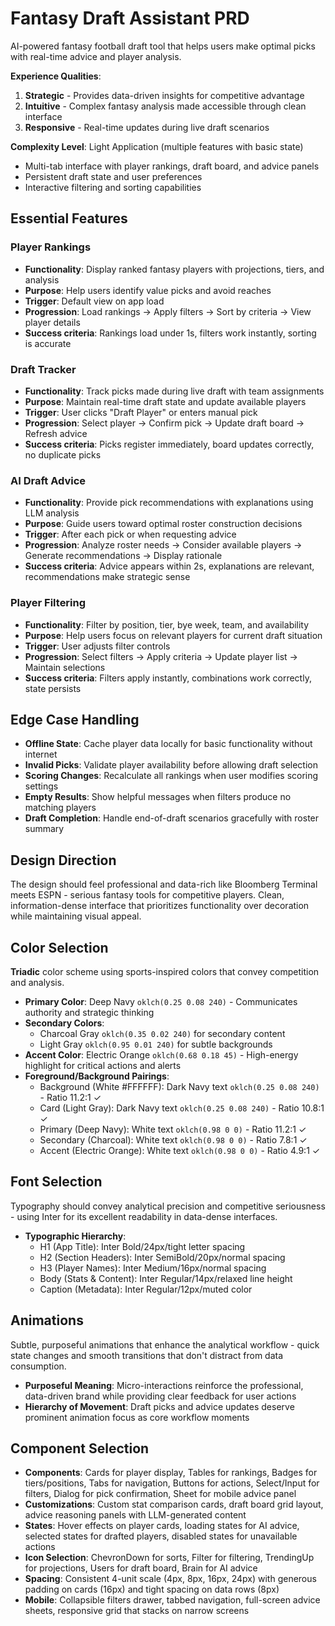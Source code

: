 # Fantasy Draft Assistant PRD

AI-powered fantasy football draft tool that helps users make optimal picks with real-time advice and player analysis.

**Experience Qualities**:
1. **Strategic** - Provides data-driven insights for competitive advantage
2. **Intuitive** - Complex fantasy analysis made accessible through clean interface
3. **Responsive** - Real-time updates during live draft scenarios

**Complexity Level**: Light Application (multiple features with basic state)
- Multi-tab interface with player rankings, draft board, and advice panels
- Persistent draft state and user preferences
- Interactive filtering and sorting capabilities

## Essential Features

### Player Rankings
- **Functionality**: Display ranked fantasy players with projections, tiers, and analysis
- **Purpose**: Help users identify value picks and avoid reaches
- **Trigger**: Default view on app load
- **Progression**: Load rankings → Apply filters → Sort by criteria → View player details
- **Success criteria**: Rankings load under 1s, filters work instantly, sorting is accurate

### Draft Tracker  
- **Functionality**: Track picks made during live draft with team assignments
- **Purpose**: Maintain real-time draft state and update available players
- **Trigger**: User clicks "Draft Player" or enters manual pick
- **Progression**: Select player → Confirm pick → Update draft board → Refresh advice
- **Success criteria**: Picks register immediately, board updates correctly, no duplicate picks

### AI Draft Advice
- **Functionality**: Provide pick recommendations with explanations using LLM analysis
- **Purpose**: Guide users toward optimal roster construction decisions
- **Trigger**: After each pick or when requesting advice
- **Progression**: Analyze roster needs → Consider available players → Generate recommendations → Display rationale
- **Success criteria**: Advice appears within 2s, explanations are relevant, recommendations make strategic sense

### Player Filtering
- **Functionality**: Filter by position, tier, bye week, team, and availability
- **Purpose**: Help users focus on relevant players for current draft situation
- **Trigger**: User adjusts filter controls
- **Progression**: Select filters → Apply criteria → Update player list → Maintain selections
- **Success criteria**: Filters apply instantly, combinations work correctly, state persists

## Edge Case Handling

- **Offline State**: Cache player data locally for basic functionality without internet
- **Invalid Picks**: Validate player availability before allowing draft selection
- **Scoring Changes**: Recalculate all rankings when user modifies scoring settings
- **Empty Results**: Show helpful messages when filters produce no matching players
- **Draft Completion**: Handle end-of-draft scenarios gracefully with roster summary

## Design Direction

The design should feel professional and data-rich like Bloomberg Terminal meets ESPN - serious fantasy tools for competitive players. Clean, information-dense interface that prioritizes functionality over decoration while maintaining visual appeal.

## Color Selection

**Triadic** color scheme using sports-inspired colors that convey competition and analysis.

- **Primary Color**: Deep Navy `oklch(0.25 0.08 240)` - Communicates authority and strategic thinking
- **Secondary Colors**: 
  - Charcoal Gray `oklch(0.35 0.02 240)` for secondary content
  - Light Gray `oklch(0.95 0.01 240)` for subtle backgrounds
- **Accent Color**: Electric Orange `oklch(0.68 0.18 45)` - High-energy highlight for critical actions and alerts
- **Foreground/Background Pairings**:
  - Background (White #FFFFFF): Dark Navy text `oklch(0.25 0.08 240)` - Ratio 11.2:1 ✓
  - Card (Light Gray): Dark Navy text `oklch(0.25 0.08 240)` - Ratio 10.8:1 ✓  
  - Primary (Deep Navy): White text `oklch(0.98 0 0)` - Ratio 11.2:1 ✓
  - Secondary (Charcoal): White text `oklch(0.98 0 0)` - Ratio 7.8:1 ✓
  - Accent (Electric Orange): White text `oklch(0.98 0 0)` - Ratio 4.9:1 ✓

## Font Selection

Typography should convey analytical precision and competitive seriousness - using Inter for its excellent readability in data-dense interfaces.

- **Typographic Hierarchy**:
  - H1 (App Title): Inter Bold/24px/tight letter spacing
  - H2 (Section Headers): Inter SemiBold/20px/normal spacing  
  - H3 (Player Names): Inter Medium/16px/normal spacing
  - Body (Stats & Content): Inter Regular/14px/relaxed line height
  - Caption (Metadata): Inter Regular/12px/muted color

## Animations

Subtle, purposeful animations that enhance the analytical workflow - quick state changes and smooth transitions that don't distract from data consumption.

- **Purposeful Meaning**: Micro-interactions reinforce the professional, data-driven brand while providing clear feedback for user actions
- **Hierarchy of Movement**: Draft picks and advice updates deserve prominent animation focus as core workflow moments

## Component Selection

- **Components**: Cards for player display, Tables for rankings, Badges for tiers/positions, Tabs for navigation, Buttons for actions, Select/Input for filters, Dialog for pick confirmation, Sheet for mobile advice panel
- **Customizations**: Custom stat comparison cards, draft board grid layout, advice reasoning panels with LLM-generated content
- **States**: Hover effects on player cards, loading states for AI advice, selected states for drafted players, disabled states for unavailable actions
- **Icon Selection**: ChevronDown for sorts, Filter for filtering, TrendingUp for projections, Users for draft board, Brain for AI advice
- **Spacing**: Consistent 4-unit scale (4px, 8px, 16px, 24px) with generous padding on cards (16px) and tight spacing on data rows (8px)
- **Mobile**: Collapsible filters drawer, tabbed navigation, full-screen advice sheets, responsive grid that stacks on narrow screens
